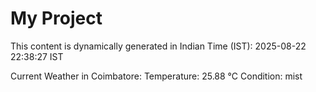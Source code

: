 # My Project

This content is dynamically generated in Indian Time (IST): 2025-08-22 22:38:27 IST


Current Weather in Coimbatore:
Temperature: 25.88 °C
Condition: mist
